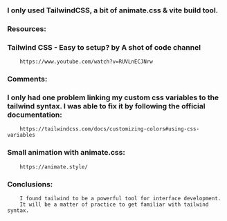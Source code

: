 ### I only used TailwindCSS, a bit of animate.css & vite build tool.

### Resources:
### Tailwind CSS - Easy to setup? by A shot of code channel
        https://www.youtube.com/watch?v=RUVLnECJNrw
        
### Comments:
### I only had one problem linking my custom css variables to the tailwind syntax. I was able to fix it by following the official documentation:
        https://tailwindcss.com/docs/customizing-colors#using-css-variables
        
### Small animation with animate.css:
        https://animate.style/
        
### Conclusions: 
        I found tailwind to be a powerful tool for interface development.
        It will be a matter of practice to get familiar with tailwind syntax.
        
